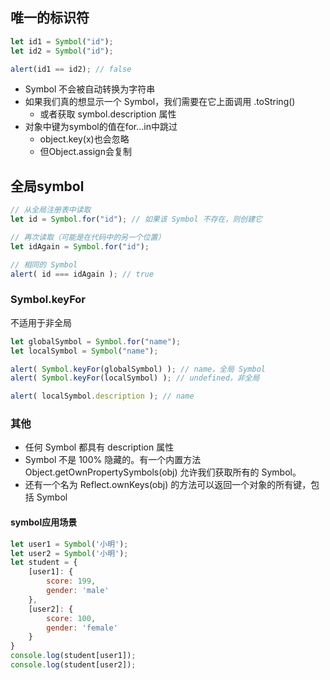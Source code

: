 ## 唯一的标识符
```javascript
let id1 = Symbol("id");
let id2 = Symbol("id");

alert(id1 == id2); // false
```

- Symbol 不会被自动转换为字符串
- 如果我们真的想显示一个 Symbol，我们需要在它上面调用 .toString()
  - 或者获取 symbol.description 属性
- 对象中键为symbol的值在for...in中跳过
  - object.key(x)也会忽略
  - 但Object.assign会复制

## 全局symbol
```javascript
// 从全局注册表中读取
let id = Symbol.for("id"); // 如果该 Symbol 不存在，则创建它

// 再次读取（可能是在代码中的另一个位置）
let idAgain = Symbol.for("id");

// 相同的 Symbol
alert( id === idAgain ); // true
```
### Symbol.keyFor
不适用于非全局
```javascript
let globalSymbol = Symbol.for("name");
let localSymbol = Symbol("name");

alert( Symbol.keyFor(globalSymbol) ); // name，全局 Symbol
alert( Symbol.keyFor(localSymbol) ); // undefined，非全局

alert( localSymbol.description ); // name
```

### 其他
- 任何 Symbol 都具有 description 属性
- Symbol 不是 100% 隐藏的。有一个内置方法 Object.getOwnPropertySymbols(obj) 允许我们获取所有的 Symbol。
- 还有一个名为 Reflect.ownKeys(obj) 的方法可以返回一个对象的所有键，包括 Symbol


#### symbol应用场景
```javascript
let user1 = Symbol('小明');
let user2 = Symbol('小明');
let student = {
    [user1]: {
        score: 199,
        gender: 'male'
    },
    [user2]: {
        score: 100,
        gender: 'female'
    }
}
console.log(student[user1]);
console.log(student[user2]);
```
